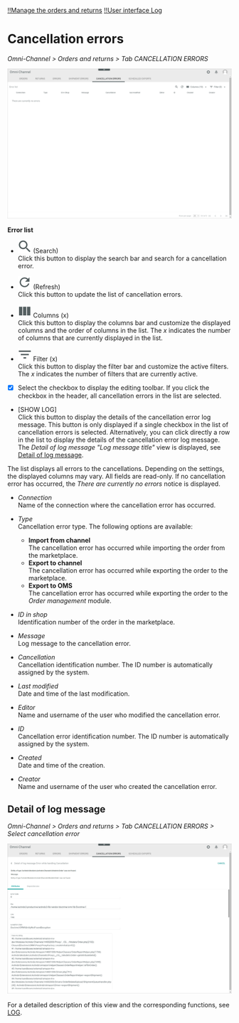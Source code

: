[!!Manage the orders and returns](../Operation/04_ManageOrdersReturns.md)
[!!User interface Log](./06a_Log.md)

# Cancellation errors

*Omni-Channel > Orders and returns > Tab CANCELLATION ERRORS*

![Cancellation errors](../../Assets/Screenshots/Channels/OrdersReturns/CancellationErrors/CancellationErrors.png "[Cancellation errors]")

**Error list**	

- ![Search](../../Assets/Icons/Search.png "[Search]") (Search)   
    Click this button to display the search bar and search for a cancellation error.

- ![Refresh](../../Assets/Icons/Refresh01.png "[Refresh]") (Refresh)   
    Click this button to update the list of cancellation errors.

- ![Columns](../../Assets/Icons/Columns.png "[Columns]") Columns (x)   
    Click this button to display the columns bar and customize the displayed columns and the order of columns in the list. The *x* indicates the number of columns that are currently displayed in the list.

- ![Filter](../../Assets/Icons/Filter.png "[Filter]") Filter (x)   
    Click this button to display the filter bar and customize the active filters. The *x* indicates the number of filters that are currently active.

- [x]     
    Select the checkbox to display the editing toolbar. If you click the checkbox in the header, all cancellation errors in the list are selected.

- [SHOW LOG]  
    Click this button to display the details of the cancellation error log message. This button is only displayed if a single checkbox in the list of cancellation errors is selected. Alternatively, you can click directly a row in the list to display the details of the cancellation error log message. The *Detail of log message "Log message title"* view is displayed, see [Detail of log message](#detail-of-log-message).

The list displays all errors to the cancellations. Depending on the settings, the displayed columns may vary. All fields are read-only. If no cancellation error has occurred, the *There are currently no errors* notice is displayed.

- *Connection*  
    Name of the connection where the cancellation error has occurred.

- *Type*  
    Cancellation error type. The following options are available:   
    - **Import from channel**  
        The cancellation error has occurred while importing the order from the marketplace.   
    - **Export to channel**  
        The cancellation error has occurred while exporting the order to the marketplace.  
    - **Export to OMS**  
        The cancellation error has occurred while exporting the order to the *Order management* module.

- *ID in shop*  
    Identification number of the order in the marketplace. 

- *Message*  
    Log message to the cancellation error.  

- *Cancellation*  
    Cancellation identification number. The ID number is automatically assigned by the system.

- *Last modified*  
    Date and time of the last modification.

- *Editor*  
    Name and username of the user who modified the cancellation error.  

- *ID*  
    Cancellation error identification number. The ID number is automatically assigned by the system.

- *Created*  
    Date and time of the creation.

- *Creator*  
    Name and username of the user who created the cancellation error.


## Detail of log message

*Omni-Channel > Orders and returns > Tab CANCELLATION ERRORS > Select cancellation error*

![Detail of log message](../../Assets/Screenshots/Channels/OrdersReturns/CancellationErrors/DetailLogMessageAttributes.png "[Detail of log message]")

[comment]: <> (keine Testdaten -> Screenshot gebastelt, sobald verfübgbar, gegen richtigen Screenshot austauschen)

For a detailed description of this view and the corresponding functions, see [LOG](./06a_Log.md#detail-of-log-message).

